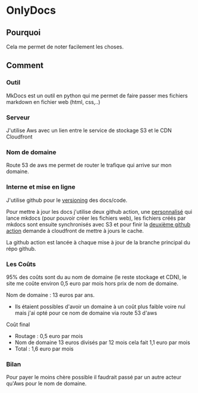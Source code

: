 # OnlyDocs

## Pourquoi 

Cela me permet de noter facilement les choses.

## Comment

### Outil 

MkDocs est un outil en python qui me permet de faire passer mes fichiers markdown en fichier web (html, css,..)

### Serveur
J'utilise Aws avec un lien entre le service de stockage S3 et le CDN Cloudfront

### Nom de domaine

Route 53 de aws me permet de router le trafique qui arrive sur mon domaine.

### Interne et mise en ligne
J'utilise github pour le [versioning](https://github.com/Theonlymore/OnlyDocs "Lien github vers le versioning du site") des docs/code.

Pour mettre à jour les docs j'utilise deux github action, une [personnalisé](https://github.com/Theonlymore/MkdocsToS3 "Lien vers le fork de la github action que j'ai modifié") qui lance mkdocs (pour pouvoir créer les fichiers web), les fichiers créés par mkdocs sont ensuite synchronisés avec S3 et pour finir la [deuxième github action](https://github.com/chetan/invalidate-cloudfront-action "Github action pour cloudfront") demande à cloudfront de mettre à jours le cache.

La github action est lancée à chaque mise à jour de la branche principal du répo github.

### Les Coûts

95% des coûts sont du au nom de domaine (le reste stockage et CDN), le site me coûte environ 0,5 euro par mois hors prix de nom de domaine.

Nom de domaine : 13 euros par ans.
- Ils étaient possibles d'avoir un domaine à un coût plus faible voire nul mais j'ai opté pour ce nom de domaine via route 53 d'aws

Coût final
- Routage : 0,5 euro par mois
- Nom de domaine 13 euros divisés par 12 mois cela fait 1,1 euro par mois
- Total : 1,6 euro par mois 

### Bilan

Pour payer le moins chère possible il faudrait passé par un autre acteur qu'Aws pour le nom de domaine.



